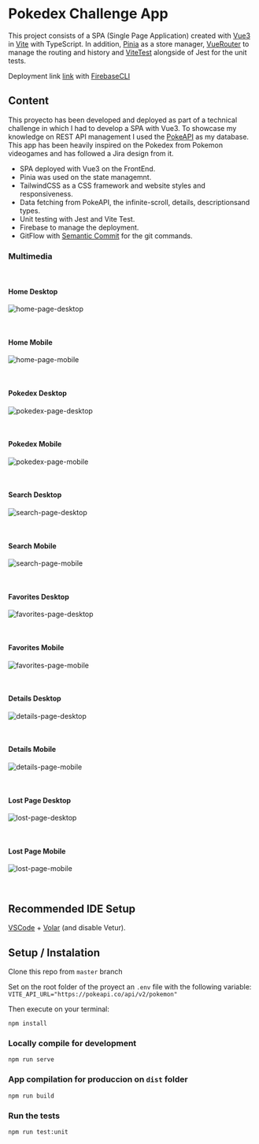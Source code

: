 # Pokedex Challenge App

This project consists of a SPA (Single Page Application) created with [Vue3](https://vuejs.org/guide/quick-start.html) in [Vite](https://vite.dev/guide/) with TypeScript. In addition, [Pinia](https://pinia.vuejs.org/getting-started.html) as a store manager, [VueRouter](https://router.vuejs.org/guide/) to manage the routing and history and [ViteTest](https://vitest.dev/guide/) alongside of Jest for the unit tests.

Deployment link [link](https://pokedex-4ddfe.web.app/) with [FirebaseCLI](https://firebase.google.com/docs/cli)

## Content

This proyecto has been developed and deployed as part of a technical challenge in which I had to develop a SPA with Vue3. To showcase my knowledge on REST API management I used the [PokeAPI](https://pokeapi.co/docs/v2#pokemon) as my database. This app has been heavily inspired on the Pokedex from Pokemon videogames and has followed a Jira design from it.

- SPA deployed with Vue3 on the FrontEnd.
- Pinia was used on the state managemnt.
- TailwindCSS as a CSS framework and website styles and responsiveness.
- Data fetching from PokeAPI, the infinite-scroll, details, descriptionsand types.
- Unit testing with Jest and Vite Test.
- Firebase to manage the deployment.
- GitFlow with [Semantic Commit](https://gist.github.com/joshbuchea/6f47e86d2510bce28f8e7f42ae84c716) for the git commands.

### Multimedia

<br />

#### Home Desktop

![home-page-desktop](./src/assets/Screenshot_home_desktop.png)

<br />

#### Home Mobile

![home-page-mobile](./src/assets/Screenshot_home_mobile.png)

<br />

#### Pokedex Desktop

![pokedex-page-desktop](./src/assets/Screenshot_pokedex_desktop.png)

<br />

#### Pokedex Mobile

![pokedex-page-mobile](./src/assets/Screenshot_pokedex_mobile.png)

<br />

#### Search Desktop

![search-page-desktop](./src/assets/Screenshot_search_desktop.png)

<br />

#### Search Mobile

![search-page-mobile](./src/assets/Screenshot_search_mobile.png)

<br />

#### Favorites Desktop

![favorites-page-desktop](./src/assets/Screenshot_favorites_desktop.png)

<br />

#### Favorites Mobile

![favorites-page-mobile](./src/assets/Screenshot_favorites_mobile.png)

<br />

#### Details Desktop

![details-page-desktop](./src/assets/Screenshot_details_desktop.png)

<br />

#### Details Mobile

![details-page-mobile](./src/assets/Screenshot_details_mobile.png)

<br />

#### Lost Page Desktop

![lost-page-desktop](./src/assets/Screenshot_lost_desktop.png)

<br />

#### Lost Page Mobile

![lost-page-mobile](./src/assets/Screenshot_lost_mobile.png)

<br />

## Recommended IDE Setup

[VSCode](https://code.visualstudio.com/) + [Volar](https://marketplace.visualstudio.com/items?itemName=Vue.volar) (and disable Vetur).

## Setup / Instalation

Clone this repo from `master` branch

Set on the root folder of the proyect an `.env` file with the following variable: `VITE_API_URL="https://pokeapi.co/api/v2/pokemon"`

Then execute on your terminal:

```
npm install
```

### Locally compile for development

```
npm run serve
```

### App compilation for produccion on `dist` folder

```
npm run build
```

### Run the tests

```
npm run test:unit
```
